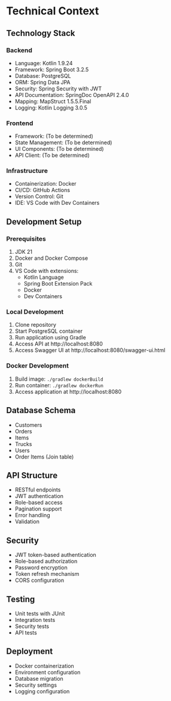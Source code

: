 # Technical Context

## Technology Stack

### Backend
- Language: Kotlin 1.9.24
- Framework: Spring Boot 3.2.5
- Database: PostgreSQL
- ORM: Spring Data JPA
- Security: Spring Security with JWT
- API Documentation: SpringDoc OpenAPI 2.4.0
- Mapping: MapStruct 1.5.5.Final
- Logging: Kotlin Logging 3.0.5

### Frontend
- Framework: (To be determined)
- State Management: (To be determined)
- UI Components: (To be determined)
- API Client: (To be determined)

### Infrastructure
- Containerization: Docker
- CI/CD: GitHub Actions
- Version Control: Git
- IDE: VS Code with Dev Containers

## Development Setup

### Prerequisites
1. JDK 21
2. Docker and Docker Compose
3. Git
4. VS Code with extensions:
   - Kotlin Language
   - Spring Boot Extension Pack
   - Docker
   - Dev Containers

### Local Development
1. Clone repository
2. Start PostgreSQL container
3. Run application using Gradle
4. Access API at http://localhost:8080
5. Access Swagger UI at http://localhost:8080/swagger-ui.html

### Docker Development
1. Build image: `./gradlew dockerBuild`
2. Run container: `./gradlew dockerRun`
3. Access application at http://localhost:8080

## Database Schema
- Customers
- Orders
- Items
- Trucks
- Users
- Order Items (Join table)

## API Structure
- RESTful endpoints
- JWT authentication
- Role-based access
- Pagination support
- Error handling
- Validation

## Security
- JWT token-based authentication
- Role-based authorization
- Password encryption
- Token refresh mechanism
- CORS configuration

## Testing
- Unit tests with JUnit
- Integration tests
- Security tests
- API tests

## Deployment
- Docker containerization
- Environment configuration
- Database migration
- Security settings
- Logging configuration 
